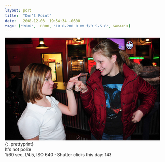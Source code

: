 ```yaml
---
layout: post
title:  "Don't Point"
date:   2008-12-03  19:54:34 -0600
tags: ["2008",  D300, "18.0-200.0 mm f/3.5-5.6", Genesis]
---
```

![:title](/images/2008/2008_1203_DSC_1559.jpg)
{: .prettyprint}  
It's not polite  
1/60 sec, f/4.5, ISO 640 - Shutter clicks this day: 143